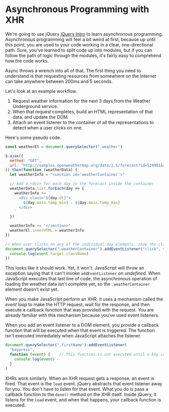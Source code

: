 # Asynchronous Programming with XHR

We're going to use jQuery [jQuery Intro](learning-materials/JQUERY_INTRO.md) to learn asynchronous programming. Asynchronous programming will feel a bit weird at first, because up until this point, you are used to your code working in a clear, one-directional path. Sure, you've learned to split code up into modules, but if you can follow the path of logic through the modules, it's fairly easy to comprehend how the code works.

Async throws a wrench into all of that. The first thing you need to understand is that requesting resources from somewhere on the Internet can take anywhere between 200ms and 5 seconds.

Let's look at an example workflow.

1. Request weather information for the next 3 days from the Weather Underground service.
1. When that request completes, build an HTML representation of that data, and update the DOM.
1. Attach an event listener to the container of all the representations to detect when a user clicks on one.

Here's some pseudo code.

```js
const weatherEl = document.querySelector(".weather")

$.ajax({
  method: "GET",
  url: "http://samples.openweathermap.org/data/2.5/forecast?id=524901&appid=b1b15e88fa797225412429c1c50c122a1"
}).then(function (weatherData) {
  let weatherInfo = "<section id='weatherContainer'>"

  // Add a <div> for each day in the forecast inside the container
  weatherData.list.forEach(day => {
    weatherInfo += `
      <div class="${day.dt}">
        ${day.main.temp_min} - ${day.main.temp_max}
      </div>
    `
  })

  weatherInfo += "</section>"
  weatherEl.innerHTML = weatherInfo
})

// When user clicks on any of the individual day elements, show the class name
document.querySelector(".weatherContainer").addEventListener("click", function (event) {
  console.log(event.target.className)
})
```

This looks like it should work. Yet, it won't. JavaScript will throw an exception saying that it can't invoke `addEventListener` on *undefined*. When JavaScript executes that last line of code, the asynchronous operation of loading the weather data isn't complete yet, so the `.weatherContainer` element doesn't exist yet.

When you make JavaScript perform an XHR, it uses a mechanism called the *event loop* to make the HTTP request, wait for the response, and then execute a callback function that was provided with the request. You are already familiar with this mechanism because you've used event listeners.

When you add an event listener to a DOM element, you provide a callback function that will be executed when that event is triggered. The function isn't executed immediately when JavaScript attaches the listener.

```js
document.querySelector(".firstName").addEventListener(
  "keypress",
  function (event) {    // This function is not executed until a key is pressed
    console.log(event)
  }
)
```

XHRs work similarly. When an XHR request gets a response, an event is fired. That event is the `load` event. jQuery abstracts that event listener away for you. You don't have to listen for that event. What you do is pass a callback function to the `done()` method on the XHR itself. Inside jQuery, it listens for the `load` event, and when that happens, your callback function is executed.


